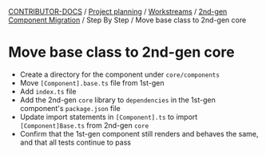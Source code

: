 <!-- Generated breadcrumbs - DO NOT EDIT -->

[CONTRIBUTOR-DOCS](../../../../README.md) / [Project planning](../../../README.md) / [Workstreams](../../README.md) / [2nd-gen Component Migration](../README.md) / Step By Step / Move base class to 2nd-gen core

<!-- Document title (editable) -->

# Move base class to 2nd-gen core

<!-- Document content (editable) -->

- Create a directory for the component under `core/components`
- Move `[Component].base.ts` file from 1st-gen
- Add `index.ts` file
- Add the 2nd-gen `core` library to `dependencies` in the 1st-gen component's `package.json` file
- Update import statements in `[Component].ts` to import `[Component]Base.ts` from 2nd-gen `core`
- Confirm that the 1st-gen component still renders and behaves the same, and that all tests continue to pass
